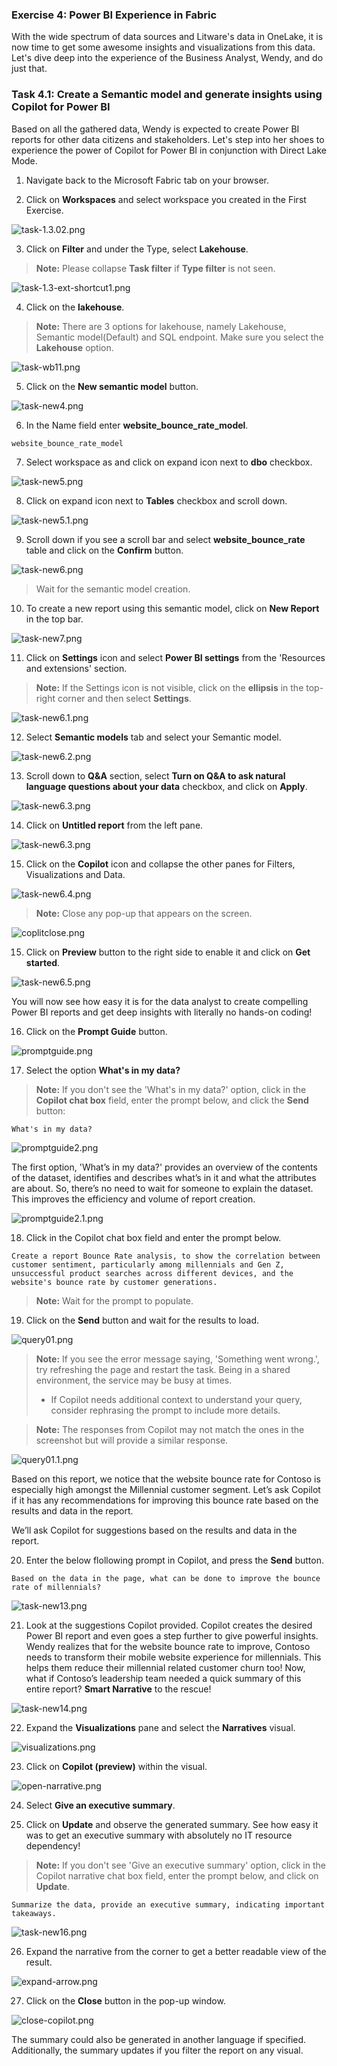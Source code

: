 
### Exercise 4: Power BI Experience in Fabric

With the wide spectrum of data sources and Litware's data in OneLake, it is now time to get some awesome insights and visualizations from this data. Let's dive deep into the experience of the Business Analyst, Wendy, and do just that.
 
### Task 4.1: Create a Semantic model and generate insights using Copilot for Power BI

Based on all the gathered data, Wendy is expected to create Power BI reports for other data citizens and stakeholders. Let's step into her shoes to experience the power of Copilot for Power BI in conjunction with Direct Lake Mode.

1. Navigate back to the Microsoft Fabric tab on your browser.

2. Click on **Workspaces** and select **<inject key= "WorkspaceName" enableCopy="false"/>** workspace you created in the First Exercise.

![task-1.3.02.png](media/labMedia/task-1.3.02.png)

3. Click on **Filter** and under the Type, select **Lakehouse**.

>**Note:** Please collapse **Task filter** if **Type filter** is not seen.

![task-1.3-ext-shortcut1.png](media/labMedia/task-1.3-ext-shortcut1.png)

4. Click on the **lakehouse**.

>**Note:** There are 3 options for lakehouse, namely Lakehouse, Semantic model(Default) and SQL endpoint. Make sure you select the **Lakehouse** option.

![task-wb11.png](media/labMedia/task-wb11.png)

5. Click on the **New semantic model** button. 

![task-new4.png](media/labMedia/task-new4.png)

6. In the Name field enter **website_bounce_rate_model**.

```BASH
website_bounce_rate_model
```

7. Select workspace as <inject key= "WorkspaceName" enableCopy="false"/> and click on expand icon next to **dbo** checkbox.

![task-new5.png](media/labMedia/task-new5.png)

8. Click on expand icon next to **Tables** checkbox and scroll down.

![task-new5.1.png](media/labMedia/task-new5.1.png)

9. Scroll down if you see a scroll bar and select **website_bounce_rate** table and click on the **Confirm** button. 

![task-new6.png](media/labMedia/task-new6.png)

>Wait for the semantic model creation.

10. To create a new report using this semantic model, click on **New Report** in the top bar.
 
![task-new7.png](media/labMedia/task-new7.png)

11. Click on **Settings** icon and select **Power BI settings** from the 'Resources and extensions' section.

>**Note:** If the Settings icon is not visible, click on the **ellipsis** in the top-right corner and then select **Settings**.

![task-new6.1.png](media/labMedia/task-new6.1.png)

12. Select **Semantic models** tab and select your Semantic model.

![task-new6.2.png](media/labMedia/task-new6.2.png)

13. Scroll down to **Q&A** section, select **Turn on Q&A to ask natural language questions about your data** checkbox, and click on **Apply**.

![task-new6.3.png](media/labMedia/task-new6.3.png)

14. Click on **Untitled report** from the left pane.

![task-new6.3.png](media/labMedia/qna1.png)

15. Click on the **Copilot** icon and collapse the other panes for Filters, Visualizations and Data.

![task-new6.4.png](media/labMedia/task-new6.4.png)

>**Note:** Close any pop-up that appears on the screen.

![coplitclose.png](media/labMedia/coplitclose.png)

15. Click on **Preview** button to the right side to enable it and click on **Get started**.

![task-new6.5.png](media/labMedia/task-new6.5.png)

You will now see how easy it is for the data analyst to create compelling Power BI reports and get deep insights with literally no hands-on coding!
	
16. Click on the **Prompt Guide** button.

![promptguide.png](media/labMedia/promptguide.png)  

17. Select the option **What's in my data?**

> **Note:** If you don't see the 'What's in my data?' option, click in the **Copilot chat box** field, enter the prompt below, and click the **Send** button: 
```
What's in my data?
```
![promptguide2.png](media/labMedia/promptguide2.png)


The first option, 'What’s in my data?' provides an overview of the contents of the dataset, identifies and describes what’s in it and what the attributes are about. So, there’s no need to wait for someone to explain the dataset. This improves the efficiency and volume of report creation.

![promptguide2.1.png](media/labMedia/promptguide2.1.png)

18. Click in the Copilot chat box field and enter the prompt below.

```
Create a report Bounce Rate analysis, to show the correlation between customer sentiment, particularly among millennials and Gen Z, unsuccessful product searches across different devices, and the website's bounce rate by customer generations.  
```
>**Note:** Wait for the prompt to populate.

19. Click on the **Send** button and wait for the results to load. 

![query01.png](media/labMedia/query01.png)
	
>**Note:** If you see the error message saying, 'Something went wrong.', try refreshing the page and restart the task. Being in a shared environment, the service may be busy at times.
> - If Copilot needs additional context to understand your query, consider rephrasing the prompt to include more details.


>**Note:** The responses from Copilot may not match the ones in the screenshot but will provide a similar response.

![query01.1.png](media/labMedia/query01.1.png)


Based on this report, we notice that the website bounce rate for Contoso is especially high amongst the Millennial customer segment. Let’s ask Copilot if it has any recommendations for improving this bounce rate based on the results and data in the report.

We’ll ask Copilot for suggestions based on the results and data in the report. 

20. Enter the below flollowing prompt in Copilot, and press the **Send** button.

```
Based on the data in the page, what can be done to improve the bounce rate of millennials? 
```
	
![task-new13.png](media/labMedia/task-new13.png)
	
21. Look at the suggestions Copilot provided. Copilot creates the desired Power BI report and even goes a step further to give powerful insights. Wendy realizes that for the website bounce rate to improve, Contoso needs to transform their mobile website experience for millennials. This helps them reduce their millennial related customer churn too! Now, what if Contoso’s leadership team needed a quick summary of this entire report? **Smart Narrative** to the rescue! 
	
![task-new14.png](media/labMedia/task-new14.png)
	
22. Expand the **Visualizations** pane and select the **Narratives** visual. 

![visualizations.png](media/labMedia/visualizations.png)

23. Click on **Copilot (preview)** within the visual.

![open-narrative.png](media/labMedia/open-narrative.png)
	
24. Select **Give an executive summary**. 

25. Click on **Update** and observe the generated summary. See how easy it was to get an executive summary with absolutely no IT resource dependency!
 
> **Note:** If you don't see 'Give an executive summary' option, click in the Copilot narrative chat box field, enter the prompt below, and click on **Update**.

```
Summarize the data, provide an executive summary, indicating important takeaways.
```
![task-new16.png](media/labMedia/task-new16.png)

26. Expand the narrative from the corner to get a better readable view of the result.

![expand-arrow.png](media/labMedia/expand-arrow.png)

27. Click on the **Close** button in the pop-up window.

![close-copilot.png](media/labMedia/close-copilot.png)
	
The summary could also be generated in another language if specified. Additionally, the summary updates if you filter the report on any visual.
